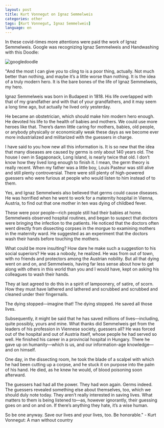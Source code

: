 ```yaml
---
layout: post
title: Kurt Vonnegut on Ignaz Semmelweis
categories: other
tags: [Kurt Vonnegut, Ignaz Semmelweis]
language: en
---
```


In these covid-times more attentions were paid the work of Ignaz Semmelweis. Google was recognizing Ignaz Semmelweis and Handwashing with this Doodle: 

![googledoodle](https://youtu.be/h8OX0FNWANM)

"And the most I can give you to cling to is a poor thing, actually. Not much better than nothing, and maybe it’s a little worse than nothing. It is the idea of a truly modern hero. It is the bare bones of the life of Ignaz Semmelweis, my hero.

Ignaz Semmelweis was born in Budapest in 1818. His life overlapped with that of my grandfather and with that of your grandfathers, and it may seem a long time ago, but actually he lived only yesterday.

He became an obstetrician, which should make him modern hero enough. He devoted his life to the health of babies and mothers. We could use more heroes like that. There’s damn little caring for mothers, babies, old people, or anybody physically or economically weak these days as we become ever more industrialized and militarized with the guessers in charge.

I have said to you how new all this information is. It is so new that the idea that many diseases are caused by germs is only about 140 years old. The house I own in Sagaponack, Long Island, is nearly twice that old. I don’t know how they lived long enough to finish it. I mean, the germ theory is really recent. When my father was a little boy, Louis Pasteur was still alive and still plenty controversial. There were still plenty of high-powered guessers who were furious at people who would listen to him instead of to them.

Yes, and Ignaz Semmelweis also believed that germs could cause diseases. He was horrified when he went to work for a maternity hospital in Vienna, Austria, to find out that one mother in ten was dying of childbed fever.

These were poor people—rich people still had their babies at home. Semmelweis observed hospital routines, and began to suspect that doctors were bringing the infection to the patients. He noticed that the doctors often went directly from dissecting corpses in the morgue to examining mothers in the maternity ward. He suggested as an experiment that the doctors wash their hands before touching the mothers.

What could be more insulting? How dare he make such a suggestion to his social superiors? He was a nobody, he realized. He was from out of town, with no friends and protectors among the Austrian nobility. But all that dying went on and on, and Semmelweis, having far less sense about how to get along with others in this world than you and I would have, kept on asking his colleagues to wash their hands.

They at last agreed to do this in a spirit of lampoonery, of satire, of scorn. How they must have lathered and lathered and scrubbed and scrubbed and cleaned under their fingernails.

The dying stopped—imagine that! The dying stopped. He saved all those lives.

Subsequently, it might be said that he has saved millions of lives—including, quite possibly, yours and mine. What thanks did Semmelweis get from the leaders of his profession in Viennese society, guessers all? He was forced out of the hospital and out of Austria itself, whose people he had served so well. He finished his career in a provincial hospital in Hungary. There he gave up on humanity—which is us, and our information-age knowledge—and on himself.

One day, in the dissecting room, he took the blade of a scalpel with which he had been cutting up a corpse, and he stuck it on purpose into the palm of his hand. He died, as he knew he would, of blood poisoning soon afterward.

The guessers had had all the power. They had won again. Germs indeed. The guessers revealed something else about themselves, too, which we should duly note today. They aren’t really interested in saving lives. What matters to them is being listened to—as, however ignorantly, their guessing goes on and on and on. If there’s anything they hate, it’s a wise human.

So be one anyway. Save our lives and your lives, too. Be honorable." - Kurt Vonnegut: A man without country

